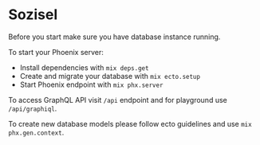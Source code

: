 # Sozisel

Before you start make sure you have database instance running.

To start your Phoenix server:

  * Install dependencies with `mix deps.get`
  * Create and migrate your database with `mix ecto.setup`
  * Start Phoenix endpoint with `mix phx.server`

To access GraphQL API visit `/api` endpoint and for playground use `/api/graphiql`.

To create new database models please follow ecto guidelines and use `mix phx.gen.context`.
